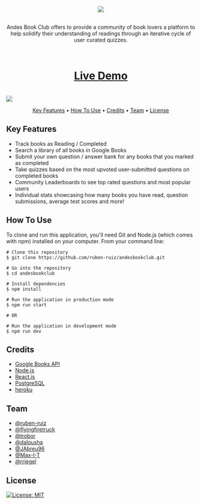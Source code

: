 <div align="center">
  <img src="https://imgur.com/4bT4ShM.jpg" />
</div>
<br>
<p align="center">
Andes Book Club offers to provide a community of book lovers a platform to help solidify their understanding of readings through an iterative cycle of user curated quizzes.
</p>
</br>
<h1 align="center">
  <a href="https://andes-app.herokuapp.com/">Live Demo</a>
</h1>
</br>
<img src="https://github.com/ruben-ruiz/andesbookclub/blob/main/andes-demo.gif" />
</br>
<p align="center">
  <a href="#key-features">Key Features</a> •
  <a href="#how-to-use">How To Use</a> •
  <a href="#credits">Credits</a> •
  <a href="#team">Team</a> •
  <a href="#license">License</a>
</p>

## Key Features
* Track books as Reading / Completed
* Search a library of all books in Google Books
* Submit your own question / answer bank for any books that you marked as completed
* Take quizzes based on the most upvoted user-submitted questions on completed books
* Community Leaderboards to see top rated questions and most popular users
* Individual stats showcasing how many books you have read, question submissions, average test scores and more!

## How To Use
To clone and run this application, you'll need Git and Node.js (which comes with npm) installed on your computer. From your command line:
```
# Clone this repository
$ git clone https://github.com/ruben-ruiz/andesbookclub.git

# Go into the repository
$ cd andesbookclub

# Install dependencies
$ npm install

# Run the application in production mode
$ npm run start

# OR

# Run the application in development mode
$ npm run dev

```

## Credits
* [Google Books API](https://developers.google.com/books/docs/v1/using)
* [Node.js](https://nodejs.org/en/)
* [React.js](https://reactjs.org/)
* [PostgreSQL](https://www.postgresql.org/)
* [heroku](https://www.heroku.com/home)

## Team

- [@ruben-ruiz](https://www.github.com/ruben-ruiz)
- [@flyingfiretruck](https://www.github.com/flyingfiretruck)
- [@trobor](https://www.github.com/trobor)
- [@dalousha](https://www.github.com/dalousha)
- [@JAbreu96](https://www.github.com/JAbreu96)
- [@Max-I-T](https://www.github.com/Max-I-T)
- [@rriegel](https://www.github.com/rriegel)

## License
[![License: MIT](https://img.shields.io/badge/License-MIT-yellow.svg)](https://opensource.org/licenses/MIT)

